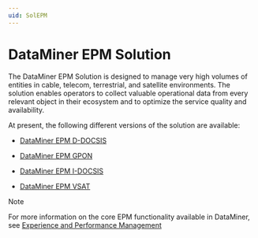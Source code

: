 ```yaml
---
uid: SolEPM
---
```


# DataMiner EPM Solution

The DataMiner EPM Solution is designed to manage very high volumes of entities in cable, telecom, terrestrial, and satellite environments. The solution enables operators to collect valuable operational data from every relevant object in their ecosystem and to optimize the service quality and availability.

At present, the following different versions of the solution are available:

- [DataMiner EPM D-DOCSIS](xref:EPM_D-DOCSIS)

- [DataMiner EPM GPON](xref:EPM_GPON)

- [DataMiner EPM I-DOCSIS](xref:EPM_I-DOCSIS)

- [DataMiner EPM VSAT](xref:EPM_VSAT)

> [!NOTE]
> For more information on the core EPM functionality available in DataMiner, see [Experience and Performance Management](xref:EPM)
